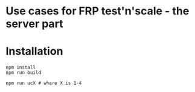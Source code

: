 # Use cases for FRP test'n'scale - the server part

# Installation

```shell
npm install
npm run build

npm run ucX # where X is 1-4
```